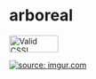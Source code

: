 # arboreal

<p>
    <a href="http://jigsaw.w3.org/css-validator/check/referer">
        <img style="border:0;width:88px;height:31px"
            src="http://jigsaw.w3.org/css-validator/images/vcss"
            alt="Valid CSS!" />
    </a>
</p>

<a href="https://imgur.com/11kKVak"><img src="https://i.imgur.com/11kKVak.png" title="source: imgur.com" /></a>
